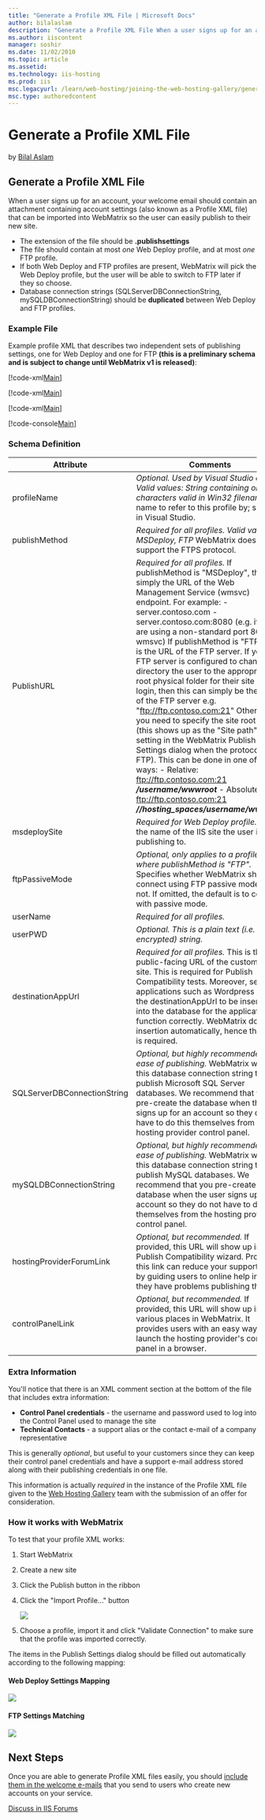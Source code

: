 ```yaml
---
title: "Generate a Profile XML File | Microsoft Docs"
author: bilalaslam
description: "Generate a Profile XML File When a user signs up for an account, your welcome email should contain an attachment containing account settings (also known as a..."
ms.author: iiscontent
manager: soshir
ms.date: 11/02/2010
ms.topic: article
ms.assetid: 
ms.technology: iis-hosting
ms.prod: iis
msc.legacyurl: /learn/web-hosting/joining-the-web-hosting-gallery/generate-a-profile-xml-file
msc.type: authoredcontent
---
```

Generate a Profile XML File
====================
by [Bilal Aslam](https://github.com/bilalaslam)

## Generate a Profile XML File

When a user signs up for an account, your welcome email should contain an attachment containing account settings (also known as a Profile XML file) that can be imported into WebMatrix so the user can easily publish to their new site.

- The extension of the file should be **.publishsettings**
- The file should contain at most *one* Web Deploy profile, and at most *one* FTP profile.
- If both Web Deploy and FTP profiles are present, WebMatrix will pick the Web Deploy profile, but the user will be able to switch to FTP later if they so choose.
- Database connection strings (SQLServerDBConnectionString, mySQLDBConnectionString) should be **duplicated** between Web Deploy and FTP profiles.

### Example File

Example profile XML that describes two independent sets of publishing settings, one for Web Deploy and one for FTP **(this is a preliminary schema and is subject to change until WebMatrix v1 is released)**:


[!code-xml[Main](generate-a-profile-xml-file/samples/sample1.xml)]


[!code-xml[Main](generate-a-profile-xml-file/samples/sample2.xml)]

[!code-xml[Main](generate-a-profile-xml-file/samples/sample3.xml)]

[!code-console[Main](generate-a-profile-xml-file/samples/sample4.cmd)]

### Schema Definition

| **Attribute** | **Comments** |
| --- | --- |
| profileName | *Optional. Used by Visual Studio only.* *Valid values: String containing only characters valid in Win32 filenames* A name to refer to this profile by; shown in Visual Studio. |
| publishMethod | *Required for all profiles.* *Valid values: MSDeploy, FTP* WebMatrix does not support the FTPS protocol. |
| PublishURL | *Required for all profiles.* If publishMethod is "MSDeploy", this is simply the URL of the Web Management Service (wmsvc) endpoint. For example: - server.contoso.com - server.contoso.com:8080 (e.g. if you are using a non-standard port 8080 for wmsvc) If publishMethod is "FTP", this is the URL of the FTP server. If your FTP server is configured to change-directory the user to the appropriate root physical folder for their site upon login, then this can simply be the URL of the FTP server e.g. "ftp://ftp.contoso.com:21" Otherwise, you need to specify the site root path (this shows up as the "Site path" setting in the WebMatrix Publish Settings dialog when the protocol is FTP). This can be done in one of two ways: - Relative: ftp://ftp.contoso.com:21 ***/username/wwwroot*** - Absolute: ftp://ftp.contoso.com:21 ***//hosting\_spaces/username/wwwroot*** |
| msdeploySite | *Required for Web Deploy profile.* This is the name of the IIS site the user is publishing to. |
| ftpPassiveMode | *Optional, only applies to a profile where publishMethod is "FTP".* Specifies whether WebMatrix should connect using FTP passive mode or not. If omitted, the default is to connect with passive mode. |
| userName | *Required for all profiles.* |
| userPWD | *Optional. This is a plain text (i.e. not encrypted) string.* |
| destinationAppUrl | *Required for all profiles.* This is the public-facing URL of the customer's site. This is required for Publish Compatibility tests. Moreover, several applications such as Wordpress require the destinationAppUrl to be inserted into the database for the application to function correctly. WebMatrix does this insertion automatically, hence this field is required. |
| SQLServerDBConnectionString | *Optional, but highly recommended for ease of publishing.* WebMatrix will use this database connection string to publish Microsoft SQL Server databases. We recommend that you pre-create the database when the user signs up for an account so they do not have to do this themselves from the hosting provider control panel. |
| mySQLDBConnectionString | *Optional, but highly recommended for ease of publishing.* WebMatrix will use this database connection string to publish MySQL databases. We recommend that you pre-create the database when the user signs up for an account so they do not have to do this themselves from the hosting provider control panel. |
| hostingProviderForumLink | *Optional, but recommended.* If provided, this URL will show up in the Publish Compatibility wizard. Providing this link can reduce your support cost by guiding users to online help in case they have problems publishing the site. |
| controlPanelLink | *Optional, but recommended.* If provided, this URL will show up in various places in WebMatrix. It provides users with an easy way to launch the hosting provider's control panel in a browser. |

### Extra Information

You'll notice that there is an XML comment section at the bottom of the file that includes extra information:

- **Control Panel credentials** - the username and password used to log into the Control Panel used to manage the site
- **Technical Contacts** - a support alias or the contact e-mail of a company representative

This is generally *optional*, but useful to your customers since they can keep their control panel credentials and have a support e-mail address stored along with their publishing credentials in one file.

This information is actually *required* in the instance of the Profile XML file given to the [Web Hosting Gallery](https://www.microsoft.com/web/hosting/home "Web Hosting Gallery") team with the submission of an offer for consideration.

### How it works with WebMatrix

To test that your profile XML works:

1. Start WebMatrix
2. Create a new site
3. Click the Publish button in the ribbon
4. Click the "Import Profile…" button  
  
    [![](generate-a-profile-xml-file/_static/image5.png)](generate-a-profile-xml-file/_static/image3.png)
5. Choose a profile, import it and click "Validate Connection" to make sure that the profile was imported correctly.

The items in the Publish Settings dialog should be filled out automatically according to the following mapping:

#### Web Deploy Settings Mapping

[![](generate-a-profile-xml-file/_static/image4.jpg)](generate-a-profile-xml-file/_static/image3.jpg)

#### FTP Settings Matching

[![](generate-a-profile-xml-file/_static/image6.jpg)](generate-a-profile-xml-file/_static/image5.jpg)

## Next Steps

Once you are able to generate Profile XML files easily, you should [include them in the welcome e-mails](create-welcome-e-mails.md) that you send to users who create new accounts on your service.
  
  
[Discuss in IIS Forums](https://forums.iis.net/1157.aspx)